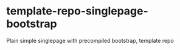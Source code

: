 # template-repo-singlepage-bootstrap
Plain simple singlepage with precompiled bootstrap, template repo
